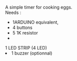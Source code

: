 A simple timer for cooking eggs.<br>
Needs :<bt>
<br>
<ul>
<li>1ARDUINO equivalent,
<li>4 buttons
<li>5 1K resistor
<li></ul>1 LED STRIP (4 LED)
<li>1 buzzer (optionnal)
</ul>

